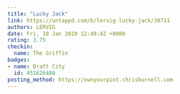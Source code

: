 ```yaml
---
title: "Lucky Jack"
link: https://untappd.com/b/lervig-lucky-jack/30711
authors: LERVIG
date: Fri, 18 Jan 2019 12:49:42 +0000
rating: 3.75
checkin:
  name: The Griffin
badges:
- name: Draft City
  id: 451626480
posting_method: https://ownyourpint.chrisburnell.com
---
```

